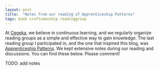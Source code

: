 ```yaml
---
layout: post
title:  "Notes from our reading of Apprenticeship Patterns"
tags: book craftsmanship readinggroup
---
```

At [Cegeka][Cegeka], we believe in continuous learning, and we regularly organize reading groups as a simple and effective way to gain knowledge. The last reading group I participated in, and the one that inspired this blog, was [Apprenticeship Patterns][AppPatt]. We kept extensive notes during our reading and discussions. You can find these below. Please comment!

TODO: add notes

[AppPatt]: http://chimera.labs.oreilly.com/books/1234000001813/index.html
[Cegeka]: http://www.cegeka.be
